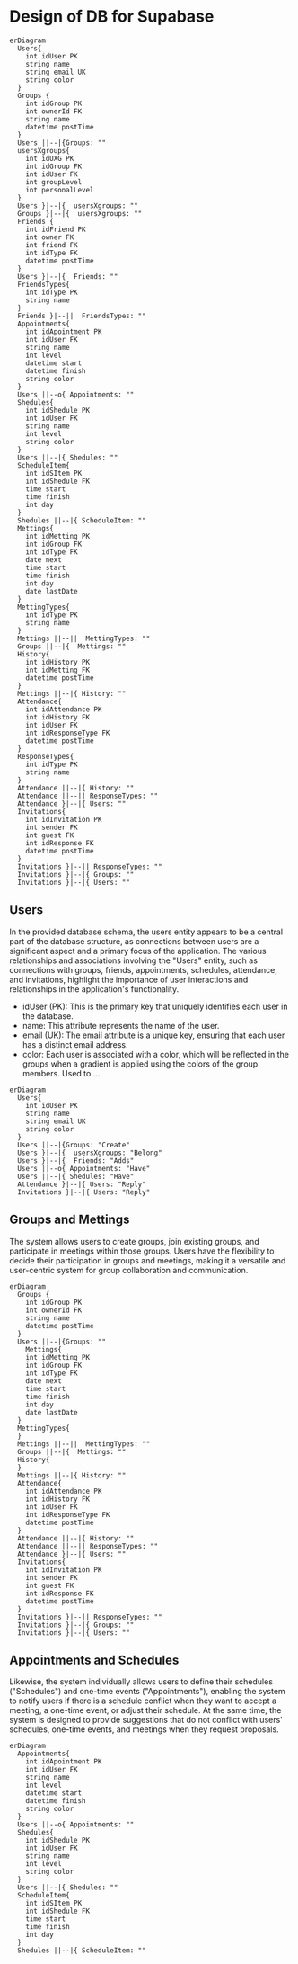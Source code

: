 # Design of DB for Supabase

```mermaid
erDiagram
  Users{
    int idUser PK
    string name
    string email UK
    string color
  }
  Groups {
    int idGroup PK
    int ownerId FK
    string name 
    datetime postTime
  }
  Users ||--|{Groups: ""
  usersXgroups{
    int idUXG PK
    int idGroup FK
    int idUser FK
    int groupLevel 
    int personalLevel
  }
  Users }|--|{  usersXgroups: ""
  Groups }|--|{  usersXgroups: ""
  Friends {
    int idFriend PK
    int owner FK
    int friend FK
    int idType FK
    datetime postTime
  }
  Users }|--|{  Friends: ""
  FriendsTypes{
    int idType PK
    string name
  }
  Friends }|--||  FriendsTypes: ""
  Appointments{
    int idApointment PK
    int idUser FK
    string name
    int level
    datetime start
    datetime finish
    string color 
  }
  Users ||--o{ Appointments: ""
  Shedules{
    int idShedule PK
    int idUser FK
    string name
    int level
    string color
  }
  Users ||--|{ Shedules: ""
  ScheduleItem{
    int idSItem PK
    int idShedule FK
    time start
    time finish
    int day
  }
  Shedules ||--|{ ScheduleItem: ""
  Mettings{
    int idMetting PK
    int idGroup FK
    int idType FK
    date next
    time start
    time finish
    int day
    date lastDate
  }
  MettingTypes{
    int idType PK
    string name
  }
  Mettings ||--||  MettingTypes: ""
  Groups ||--|{  Mettings: ""
  History{
    int idHistory PK
    int idMetting FK
    datetime postTime
  }
  Mettings ||--|{ History: ""
  Attendance{
    int idAttendance PK
    int idHistory FK
    int idUser FK
    int idResponseType FK
    datetime postTime
  }
  ResponseTypes{
    int idType PK
    string name
  }
  Attendance ||--|{ History: ""
  Attendance ||--|| ResponseTypes: ""
  Attendance }|--|{ Users: ""
  Invitations{
    int idInvitation PK
    int sender FK
    int guest FK
    int idResponse FK
    datetime postTime
  }
  Invitations }|--|| ResponseTypes: ""
  Invitations }|--|{ Groups: ""
  Invitations }|--|{ Users: ""
```
## Users
In the provided database schema, the users entity appears to be a central part of the database structure, as connections between users are a significant aspect and a primary focus of the application. The various relationships and associations involving the "Users" entity, such as connections with groups, friends, appointments, schedules, attendance, and invitations, highlight the importance of user interactions and relationships in the application's functionality.
- idUser (PK): This is the primary key that uniquely identifies each user in the database.
- name: This attribute represents the name of the user.
- email (UK): The email attribute is a unique key, ensuring that each user has a distinct email address.
- color: Each user is associated with a color, which will be reflected in the groups when a gradient is applied using the colors of the group members.
Used to ...
```mermaid
erDiagram
  Users{
    int idUser PK
    string name
    string email UK
    string color
  }
  Users ||--|{Groups: "Create"
  Users }|--|{  usersXgroups: "Belong"
  Users }|--|{  Friends: "Adds"
  Users ||--o{ Appointments: "Have"
  Users ||--|{ Shedules: "Have"
  Attendance }|--|{ Users: "Reply"
  Invitations }|--|{ Users: "Reply"
```

## Groups and Mettings
The system allows users to create groups, join existing groups, and participate in meetings within those groups. Users have the flexibility to decide their participation in groups and meetings, making it a versatile and user-centric system for group collaboration and communication.
```mermaid
erDiagram
  Groups {
    int idGroup PK
    int ownerId FK
    string name 
    datetime postTime
  }
  Users ||--|{Groups: ""
    Mettings{
    int idMetting PK
    int idGroup FK
    int idType FK
    date next
    time start
    time finish
    int day
    date lastDate
  }
  MettingTypes{
  }
  Mettings ||--||  MettingTypes: ""
  Groups ||--|{  Mettings: ""
  History{
  }
  Mettings ||--|{ History: ""
  Attendance{
    int idAttendance PK
    int idHistory FK
    int idUser FK
    int idResponseType FK
    datetime postTime
  }
  Attendance ||--|{ History: ""
  Attendance ||--|| ResponseTypes: ""
  Attendance }|--|{ Users: ""
  Invitations{
    int idInvitation PK
    int sender FK
    int guest FK
    int idResponse FK
    datetime postTime
  }
  Invitations }|--|| ResponseTypes: ""
  Invitations }|--|{ Groups: ""
  Invitations }|--|{ Users: ""
```
## Appointments and Schedules
Likewise, the system individually allows users to define their schedules ("Schedules") and one-time events ("Appointments"), enabling the system to notify users if there is a schedule conflict when they want to accept a meeting, a one-time event, or adjust their schedule. At the same time, the system is designed to provide suggestions that do not conflict with users' schedules, one-time events, and meetings when they request proposals.
```mermaid
erDiagram
  Appointments{
    int idApointment PK
    int idUser FK
    string name
    int level
    datetime start
    datetime finish
    string color 
  }
  Users ||--o{ Appointments: ""
  Shedules{
    int idShedule PK
    int idUser FK
    string name
    int level
    string color
  }
  Users ||--|{ Shedules: ""
  ScheduleItem{
    int idSItem PK
    int idShedule FK
    time start
    time finish
    int day
  }
  Shedules ||--|{ ScheduleItem: ""
```
